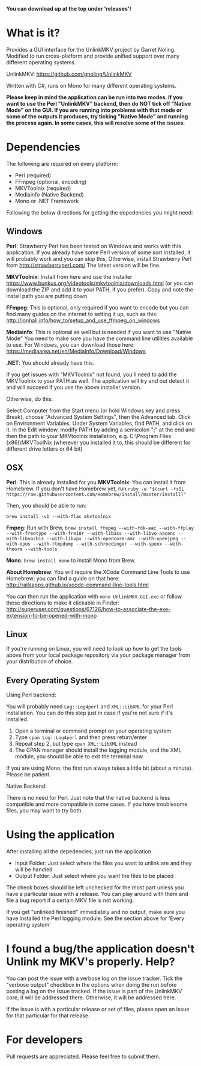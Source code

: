 **You can download up at the top under 'releases'!**


# What is it?


Provides a GUI interface for the UnlinkMKV project by Garret Noling. Modified to run cross-platform and provide unified support over many different operating systems.

UnlinkMKV: https://github.com/gnoling/UnlinkMKV

Written with C#, runs on Mono for many different operating systems. 


**Please keep in mind the application can be run into two modes. If you want to use the Perl "UnlinkMKV" backend, then do NOT tick off "Native Mode" on the GUI. If you are running into problems with that mode or some of the outputs it produces, try ticking "Native Mode" and running the process again. In some cases, this will resolve some of the issues.**

# Dependencies

The following are required on every platform:

* Perl (required)
* FFmpeg (optional, encoding)
* MKVToolnix (required)
* Mediainfo (Native Backend)
* Mono or .NET Framework

Following the below directions for getting the depedencies you might need:

## Windows

**Perl**: Strawberry Perl has been tested on Windows and works with this application. If you already have some Perl version of some sort installed, it will probably work and you can skip this. Otherwise, install Strawberry Perl from http://strawberryperl.com/ The latest version will be fine.

**MKVToolnix**: Install from here and use the installer https://www.bunkus.org/videotools/mkvtoolnix/downloads.html (or you can download the ZIP and add it to your PATH, if you prefer). Copy and note the install path you are putting down

**FFmpeg**: This is optional, only required if you want to encode but you can find many guides on the internet to setting it up, such as this: http://jonhall.info/how_to/setup_and_use_ffmpeg_on_windows

**Mediainfo**: This is optional as well but is needed if you want to use "Native Mode" You need to make sure you have the command line utilities available to use. For Windows, you can download those here: https://mediaarea.net/en/MediaInfo/Download/Windows

**.NET**: You should already have this.

If you get issues with "MKVToolnix" not found, you'll need to add the MKVToolnix to your PATH as well. The application will try and out detect it and will succeed if you use the above installer version.

Otherwise, do this:

Select Computer from the Start menu (or hold Windows key and press Break), choose "Advanced System Settings", then the Advanced tab. Click on Environment Variables. Under System Variables, find PATH, and click on it. In the Edit window, modify PATH by adding a semicolon ";" at the end and then the path to your MKVtoolnix installation, e.g. C:\Program Files (x86)\MKVToolNix (wherever you installed it to, this should be different for different drive letters or 64 bit)



## OSX

**Perl**: This is already installed for you
**MKVToolnix**: You can install it from Homebrew. If you don't have Homebrew yet, run `ruby -e "$(curl -fsSL https://raw.githubusercontent.com/Homebrew/install/master/install)"`

Then, you should be able to run:

`brew install -vb --with-flac mkvtoolnix`

**Fmpeg**: Run with Brew, `brew install ffmpeg --with-fdk-aac --with-ffplay --with-freetype --with-frei0r --with-libass --with-libvo-aacenc --with-libvorbis --with-libvpx --with-opencore-amr --with-openjpeg --with-opus --with-rtmpdump --with-schroedinger --with-speex --with-theora --with-tools`

**Mono**: `brew install mono` to install Mono from Brew.

**About Homebrew**: You will require the XCode Command Line Tools to use Homebrew; you can find a guide on that here: http://railsapps.github.io/xcode-command-line-tools.html

You can then run the application with `mono UnlinkMKV-GUI.exe` or follow these directions to make it clickable in Finder: http://superuser.com/questions/67126/how-to-associate-the-exe-extension-to-be-opened-with-mono

## Linux

If you're running on Linux, you will need to look up how to get the tools above from your local package repository via your package manager from your distribution of choice.

## Every Operating System

Using Perl backend:

You will probably need `Log::Log4perl` and `XML::LibXML` for your Perl installation. You can do this step just in case if you're not sure if it's installed. 

1. Open a terminal or command prompt on your operating system
2. Type `cpan Log::Log4perl` and then press return/enter
3. Repeat step 2, but type `cpan XML::LibXML` instead
4. The CPAN manager should install the logging module, and the XML module, you should be able to exit the terminal now.

If you are using Mono, the first run always takes a little bit (about a minute). Please be patient.

Native Backend:

There is no need for Perl. Just note that the native backend is less compatible and more compatible in some cases. If you have troublesome files, you may want to try both.

# Using the application

After installing all the depedencies, just run the application. 

* Input Folder: Just select where the files you want to unlink are and they will be handled
* Output Folder: Just select where you want the files to be placed

The check boxes should be left unchecked for the most part unless you have a particular issue with a release. You can play around with them and file a bug report if a certain MKV file is not working.

If you get "unlinked finished" immediately and no output, make sure you have installed the Perl logging module. See the section above for 'Every operating system'

# I found a bug/the application doesn't Unlink my MKV's properly. Help?

You can post the issue with a verbose log on the issue tracker. Tick the "verbose output" checkbox in the options when doing the run before posting a log on the issue tracked. If the issue is part of the UnlinkMKV core, it will be addressed there. Otherwise, it will be addressed here. 

If the issue is with a particular release or set of files, please open an issue for that particular for that release. 

# For developers

Pull requests are appreciated. Please feel free to submit them.
